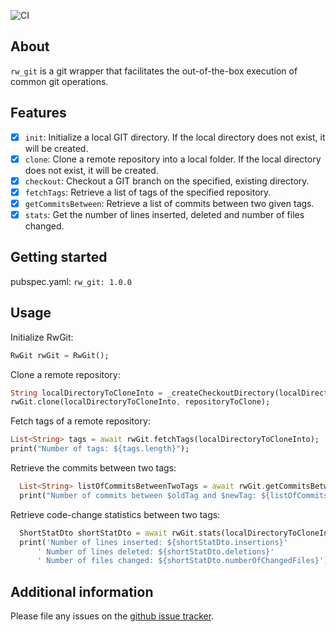 ![CI](https://github.com/gbrandtio/rw-git/actions/workflows/dart.yml/badge.svg)
## About

`rw_git` is a git wrapper that facilitates the out-of-the-box execution of common git operations.

## Features

- [x] `init`: Initialize a local GIT directory. If the local directory does not exist, it will be created.
- [x] `clone`: Clone a remote repository into a local folder. If the local directory does not exist, it will be created.
- [x] `checkout`: Checkout a GIT branch on the specified, existing directory.
- [x] `fetchTags`: Retrieve a list of tags of the specified repository.
- [x] `getCommitsBetween`: Retrieve a list of commits between two given tags.
- [x] `stats`: Get the number of lines inserted, deleted and number of files changed.

## Getting started

pubspec.yaml:
`rw_git: 1.0.0`

## Usage
Initialize RwGit:
```dart
RwGit rwGit = RwGit();
```

Clone a remote repository:
```dart
String localDirectoryToCloneInto = _createCheckoutDirectory(localDirectoryName);
rwGit.clone(localDirectoryToCloneInto, repositoryToClone);
```

Fetch tags of a remote repository:
```dart
List<String> tags = await rwGit.fetchTags(localDirectoryToCloneInto);
print("Number of tags: ${tags.length}");
```

Retrieve the commits between two tags:
```dart
  List<String> listOfCommitsBetweenTwoTags = await rwGit.getCommitsBetween(localDirectoryToCloneInto, oldTag, newTag);
  print("Number of commits between $oldTag and $newTag: ${listOfCommitsBetweenTwoTags.length}");
```

Retrieve code-change statistics between two tags:
```dart
  ShortStatDto shortStatDto = await rwGit.stats(localDirectoryToCloneInto, oldTag, newTag);
  print('Number of lines inserted: ${shortStatDto.insertions}'
      ' Number of lines deleted: ${shortStatDto.deletions}'
      ' Number of files changed: ${shortStatDto.numberOfChangedFiles}');
```

## Additional information

Please file any issues on the [github issue tracker](https://github.com/gbrandtio/rw-git/issues).
